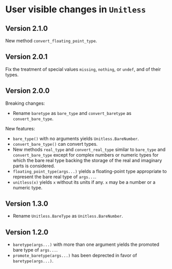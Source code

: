# User visible changes in `Unitless`

## Version 2.1.0

New method `convert_floating_point_type`.

## Version 2.0.1

Fix the treatment of special values `missing`, `nothing`, or `undef`, and of
their types.

## Version 2.0.0

Breaking changes:
- Rename `baretype` as `bare_type` and `convert_baretype` as
  `convert_bare_type`.

New features:
- `bare_type()` with no arguments yields `Unitless.BareNumber`.
- `convert_bare_type()` can convert types.
- New methods `real_type` and `convert_real_type` similar to `bare_type` and
  `convert_bare_type` except for complex numbers or numeric types for which the
  bare real type backing the storage of the real and imaginary parts is
  considered.
- `floating_point_type(args...)` yields a floating-point type appropriate to
  represent the bare real type of `args...`.
- `unitless(x)` yields `x` without its units if any. `x` may be a number or a
  numeric type.

## Version 1.3.0

- Rename `Unitless.BareType` as `Unitless.BareNumber`.

## Version 1.2.0

- `baretype(args...)` with more than one argument yields the promoted bare type
  of `args...`.
- `promote_baretype(args...)` has been deprected in favor of
  `baretype(args...)`.
